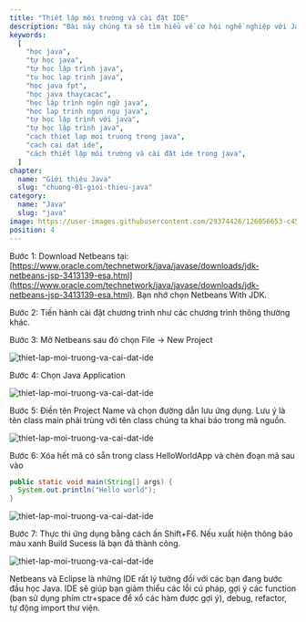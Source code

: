 ```yaml
---
title: "Thiết lập môi trường và cài đặt IDE"
description: "Bài này chúng ta sẽ tìm hiểu về cơ hội nghề nghiệp với Java"
keywords:
  [
    "học java",
    "tự học java",
    "tự học lập trình java",
    "tu hoc lap trinh java",
    "học java fpt",
    "học java thaycacac",
    "học lập trình ngôn ngữ java",
    "hoc lap trinh ngon ngu java",
    "tự học lập trình với java",
    "tự học lập trình java",
    "cach thiet lap moi truong trong java",
    "cach cai dat ide",
    "cách thiết lập môi trường và cài đặt ide trong java",
  ]
chapter:
  name: "Giới thiệu Java"
  slug: "chuong-01-gioi-thieu-java"
category:
  name: "Java"
  slug: "java"
image: https://user-images.githubusercontent.com/29374426/126056653-c45effaa-d29d-4e4d-857d-845388633329.png
position: 4
---
```


Bước 1: Download Netbeans tại: [https://www.oracle.com/technetwork/java/javase/downloads/jdk-netbeans-jsp-3413139-esa.html](https://www.oracle.com/technetwork/java/javase/downloads/jdk-netbeans-jsp-3413139-esa.html). Bạn nhớ chọn Netbeans With JDK.

Bước 2: Tiến hành cài đặt chương trình như các chương trình thông thường khác.

Bước 3: Mở Netbeans sau đó chọn File -> New Project

![thiet-lap-moi-truong-va-cai-dat-ide](https://user-images.githubusercontent.com/29374426/129512215-3dfa4f02-33ef-4fe6-9d1b-565239693fd9.png)

Bước 4: Chọn Java Application

![thiet-lap-moi-truong-va-cai-dat-ide](https://user-images.githubusercontent.com/29374426/129512231-bb0b611c-a729-412f-8406-4bb55fa18a3c.png)

Bước 5: Điền tên Project Name và chọn đường dẫn lưu ứng dụng. Lưu ý là tên class main phải trùng với tên class chúng ta khai báo trong mã nguồn.

![thiet-lap-moi-truong-va-cai-dat-ide](https://user-images.githubusercontent.com/29374426/129512240-d4f36cd7-46ed-49bf-a987-eed66ac8c1a6.png)

Bước 6: Xóa hết mã có sẵn trong class HelloWorldApp và chèn đoạn mã sau vào

```java
public static void main(String[] args) {
  System.out.println("Hello world");
}
```

![thiet-lap-moi-truong-va-cai-dat-ide](https://user-images.githubusercontent.com/29374426/129512251-96d18e6f-0e93-4ad7-91eb-565495b9d205.png)

Bước 7: Thực thi ứng dụng bằng cách ấn Shift+F6. Nếu xuất hiện thông báo màu xanh Build Sucess là bạn đã thành công.

![thiet-lap-moi-truong-va-cai-dat-ide](https://user-images.githubusercontent.com/29374426/129512259-3d7c67df-fdb1-46a5-bcc4-8c7a00b17107.png)

Netbeans và Eclipse là những IDE rất lý tưởng đối với các bạn đang bước đầu học Java. IDE sẽ giúp bạn giảm thiểu các lỗi cú pháp, gợi ý các function (bạn sử dụng phím ctr+space để xổ các hàm được gợi ý), debug, refactor, tự động import thư viện.

